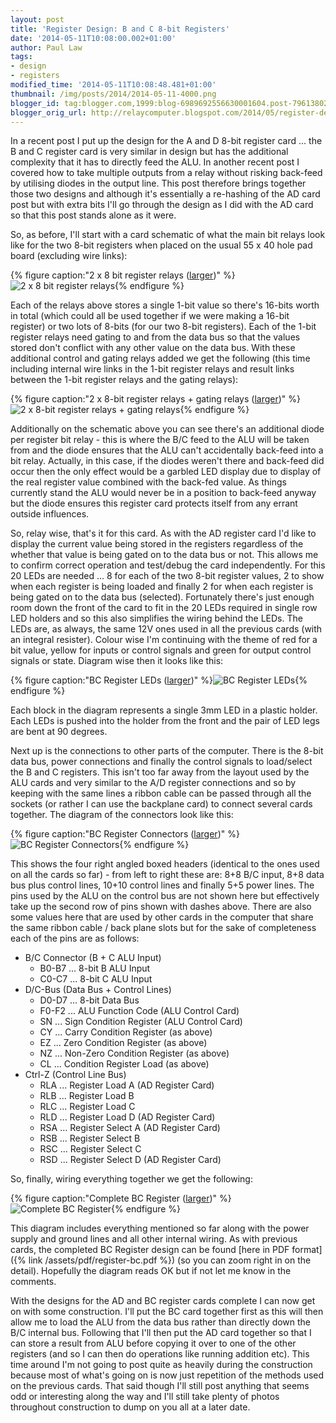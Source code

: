 ```yaml
---
layout: post
title: 'Register Design: B and C 8-bit Registers'
date: '2014-05-11T10:08:00.002+01:00'
author: Paul Law
tags:
- design
- registers
modified_time: '2014-05-11T10:08:48.481+01:00'
thumbnail: /img/posts/2014/2014-05-11-4000.png
blogger_id: tag:blogger.com,1999:blog-6989692556630001604.post-7961380254464104085
blogger_orig_url: http://relaycomputer.blogspot.com/2014/05/register-design-b-and-c-8-bit-registers.html
---
```


In a recent post I put 
up the design for the A and D 8-bit register card ... the B and C register 
card is very similar in design but has the additional complexity that it has 
to directly feed the ALU. In another recent post I covered how to take 
multiple outputs from a relay without risking back-feed by utilising diodes in 
the output line. This post therefore brings together those two designs and 
although it's essentially a re-hashing of the AD card post but with extra bits 
I'll go through the design as I did with the AD card so that this post stands 
alone as it were.

So, as before, I'll start with a card schematic 
of what the main bit relays look like for the two 8-bit registers when placed 
on the usual 55 x 40 hole pad board (excluding wire links):

{% figure caption:"2 x 8 bit register relays ([larger](/assets/img/posts/2014/2014-05-11-1000.png))" %}![2 x 8 bit register relays](/assets/img/posts/2014/2014-05-11-0000.png){% endfigure %}

Each of the 
relays above stores a single 1-bit value so there's 16-bits worth in total 
(which could all be used together if we were making a 16-bit register) or two 
lots of 8-bits (for our two 8-bit registers). Each of the 1-bit register 
relays need gating to and from the data bus so that the values stored don't 
conflict with any other value on the data bus. With these additional control 
and gating relays added we get the following (this time including internal 
wire links in the 1-bit register relays and result links between the 1-bit 
register relays and the gating relays):

{% figure caption:"2 x 8-bit register relays + gating relays ([larger](/assets/img/posts/2014/2014-05-11-1001.png))" %}![2 x 8-bit register relays + gating relays](/assets/img/posts/2014/2014-05-11-0001.png){% endfigure %}

Additionally on the schematic above you can see there's an 
additional diode per register bit relay - this is where the B/C feed to the 
ALU will be taken from and the diode ensures that the ALU can't accidentally 
back-feed into a bit relay. Actually, in this case, if the diodes weren't 
there and back-feed did occur then the only effect would be a garbled LED 
display due to display of the real register value combined with the back-fed 
value. As things currently stand the ALU would never be in a position to 
back-feed anyway but the diode ensures this register card protects itself from 
any errant outside influences.

So, relay wise, that's it for this 
card. As with the AD register card I'd like to display the current value being 
stored in the registers regardless of the whether that value is being gated on 
to the data bus or not. This allows me to confirm correct operation and 
test/debug the card independently. For this 20 LEDs are needed ... 8 for each 
of the two 8-bit register values, 2 to show when each register is being loaded 
and finally 2 for when each register is being gated on to the data bus 
(selected). Fortunately there's just enough room down the front of the card to 
fit in the 20 LEDs required in single row LED holders and so this also 
simplifies the wiring behind the LEDs. The LEDs are, as always, the same 12V 
ones used in all the previous cards (with an integral resister). Colour wise 
I'm continuing with the theme of red for a bit value, yellow for inputs or 
control signals and green for output control signals or state. Diagram wise 
then it looks like this:

{% figure caption:"BC Register LEDs ([larger](/assets/img/posts/2014/2014-05-11-1002.png))" %}![BC Register LEDs](/assets/img/posts/2014/2014-05-11-0002.png){% endfigure %}

Each block in the 
diagram represents a single 3mm LED in a plastic holder. Each LEDs is pushed 
into the holder from the front and the pair of LED legs are bent at 90 
degrees.

Next up is the connections to other parts of the computer. 
There is the 8-bit data bus, power connections and finally the control signals 
to load/select the B and C registers. This isn't too far away from the layout 
used by the ALU cards and very similar to the A/D register connections and so 
by keeping with the same lines a ribbon cable can be passed through all the 
sockets (or rather I can use the backplane card) to connect several cards 
together. The diagram of the connectors look like this:

{% figure caption:"BC Register Connectors ([larger](/assets/img/posts/2014/2014-05-11-1003.png))" %}![BC Register Connectors](/assets/img/posts/2014/2014-05-11-0003.png){% endfigure %}

This shows 
the four right angled boxed headers (identical to the ones used on all the 
cards so far) - from left to right these are: 8+8 B/C input, 8+8 data bus plus 
control lines, 10+10 control lines and finally 5+5 power lines. The pins used 
by the ALU on the control bus are not shown here but effectively take up the 
second row of pins shown with dashes above. There are also some values here 
that are used by other cards in the computer that share the same ribbon cable 
/ back plane slots but for the sake of completeness each of the pins are as 
follows:

* B/C Connector (B + C ALU Input)
  * B0-B7 ... 8-bit B ALU Input
  * C0-C7 ... 8-bit C ALU Input
* D/C-Bus (Data Bus + Control Lines)
  * D0-D7 ... 8-bit Data Bus
  * F0-F2 ... ALU Function Code (ALU Control Card)
  * SN ... Sign Condition Register (ALU Control Card)
  * CY ... Carry Condition Register (as above)
  * EZ ... Zero Condition Register (as above)
  * NZ ... Non-Zero Condition Register (as above)
  * CL ... Condition Register Load (as above)
* Ctrl-Z (Control Line Bus)
  * RLA ... Register Load A (AD Register Card)
  * RLB ... Register Load B
  * RLC ... Register Load C
  * RLD ... Register Load D (AD Register Card)
  * RSA ... Register Select A (AD Register Card)
  * RSB ... Register Select B
  * RSC ... Register Select C
  * RSD ... Register Select D (AD Register Card)

So, finally, wiring everything 
together we get the following:

{% figure caption:"Complete BC Register ([larger](/assets/img/posts/2014/2014-05-11-1004.png))" %}![Complete BC Register](/assets/img/posts/2014/2014-05-11-0004.png){% endfigure %}

This diagram 
includes everything mentioned so far along with the power supply and ground 
lines and all other internal wiring. As with previous cards, the completed BC 
Register design can be found [here in PDF format]({% link /assets/pdf/register-bc.pdf %}) (so you can zoom right in on the 
detail). Hopefully the diagram reads OK but if not let me know in the 
comments.

With the designs for the AD and BC register cards 
complete I can now get on with some construction. I'll put the BC card 
together first as this will then allow me to load the ALU from the data bus 
rather than directly down the B/C internal bus. Following that I'll then put 
the AD card together so that I can store a result from ALU before copying it 
over to one of the other registers (and so I can then do operations like 
running addition etc). This time around I'm not going to post quite as heavily 
during the construction because most of what's going on is now just repetition 
of the methods used on the previous cards. That said though I'll still post 
anything that seems odd or interesting along the way and I'll still take 
plenty of photos throughout construction to dump on you all at a later date. 

